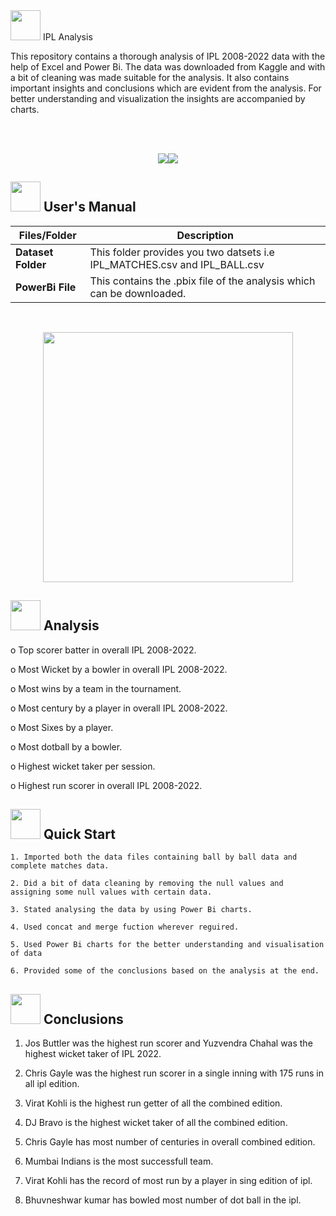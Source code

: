 <img src="https://user-images.githubusercontent.com/108053296/185796010-17140d50-39bc-4ff5-a88b-e308a734de10.gif" width="48" height="48" >
IPL Analysis

This repository contains a thorough analysis of IPL 2008-2022 data with the help of Excel and Power Bi. The data was downloaded from Kaggle and with a bit of cleaning was made suitable for the analysis. It also contains important insights and conclusions which are evident from the analysis. For better understanding and visualization the insights are accompanied by charts.

<br>
<br>
<p align="center"><a><img src="https://forthebadge.com/images/badges/built-with-love.svg"><img src="https://forthebadge.com/images/badges/made-with-python.svg"></a></p>

##  <img src="https://user-images.githubusercontent.com/106439762/181935629-b3c47bd3-77fb-4431-a11c-ff8ba0942b63.gif" width="48" height="48"> **User's Manual**

| Files/Folder| Description |
| ------------- | ------------- |
| **Dataset Folder** | This folder provides you two datsets i.e IPL_MATCHES.csv and IPL_BALL.csv  |
| **PowerBi File** | This contains the .pbix file of the analysis which can be downloaded.  |

<br>

<p align="center"><img src="https://user-images.githubusercontent.com/108053296/185795751-b1ee842e-8cdc-4b15-bc78-3a55dc86626b.gif" width="400" ></p>


##  <img src="https://user-images.githubusercontent.com/106439762/178428775-03d67679-9aa4-4b08-91e9-6eb6ed8faf66.gif"  width="48" height="48"> Analysis

o	Top scorer batter in overall IPL 2008-2022.

o	Most Wicket by a bowler in overall IPL 2008-2022.

o	Most wins by a team in the tournament.

o   Most century by a player in overall IPL 2008-2022.

o	Most Sixes by a player.

o	Most dotball by a bowler.

o	Highest wicket taker per session.

o	Highest run scorer in overall IPL 2008-2022.


## <img src="https://user-images.githubusercontent.com/106439762/181937125-2a4b22a3-f8a9-4226-bbd3-df972f9dbbc4.gif" width="48" height="48" > Quick Start

    1. Imported both the data files containing ball by ball data and complete matches data.
    
    2. Did a bit of data cleaning by removing the null values and assigning some null values with certain data.
    
    3. Stated analysing the data by using Power Bi charts.
    
    4. Used concat and merge fuction wherever reguired.
    
    5. Used Power Bi charts for the better understanding and visualisation of data
    
    6. Provided some of the conclusions based on the analysis at the end.


<!-- ## <img src="https://www.getcloudapp.com/wp-content/uploads/2021/03/5aebb952e4867ce13f4d308f_laptop_gif_trans.gif" width="70" height="48"/> Screenshots


<p align="center"><a><img src="https://user-images.githubusercontent.com/106439762/182037005-e30516c1-390c-4c21-a2b6-0f8c2865eed3.gif"</a></p> -->


## <img src="https://user-images.githubusercontent.com/108053296/185796560-b5035cfb-d8e4-4b61-b6fe-e0e75487bd94.gif" width="48" height="48" > Conclusions
1. Jos Buttler was the highest run scorer and Yuzvendra Chahal was the highest wicket taker of IPL 2022.

2. Chris Gayle was the highest run scorer in a single inning with 175 runs in all ipl edition.

3. Virat Kohli is the highest run getter of all the combined edition.

4. DJ Bravo is the highest wicket taker of all the combined edition.

5. Chris Gayle has most number of centuries in overall combined edition.

6. Mumbai Indians is the most successfull team.

7. Virat Kohli has the record of most run by a player in sing edition of ipl.

8. Bhuvneshwar kumar has bowled most number of dot ball in the ipl.

<!--## <img src=https://user-images.githubusercontent.com/106439762/178809088-a2d780ad-94f5-4a58-9203-7716d4b2cbf4.gif width="48" height="48"> About Me
I'm an aspiring data analyst...

##  <img src=https://user-images.githubusercontent.com/106439762/178810087-8f7f8272-0cb8-40cb-a14c-be475569cf7d.gif width="48" height="48"> Links

<a href="https://www.linkedin.com/in/samarsaeedkhan/" ><img src="https://user-images.githubusercontent.com/106439762/182037233-49248ea9-c7a4-4f55-9fe4-5fe24e5ef160.png" width="48" height="48"> <a href="https://samarsaeedkhan.me/"><img src="https://user-images.githubusercontent.com/106439762/182037119-61f30cec-3610-4a5a-82dc-f1b7c59515b1.png" width="48" height="48"><a href="https://www.hackerrank.com/samarsaeedkhan4" > <img src="https://user-images.githubusercontent.com/106439762/182037415-9440716d-d2bc-4c33-955a-66b9c18f77eb.png" width="48" height="48"> <a href="https://www.kaggle.com/samarsaeedkhan" ><img src="https://cdn4.iconfinder.com/data/icons/logos-and-brands/512/189_Kaggle_logo_logos-512.png" width="48" height="48"></a>   


